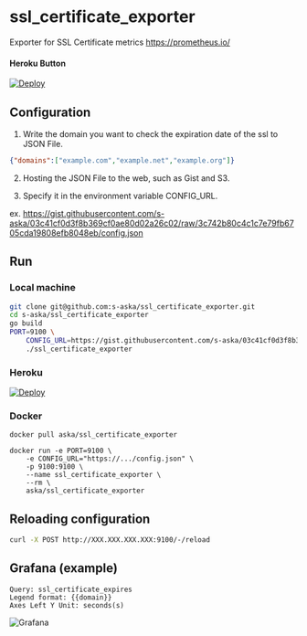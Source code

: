 ssl_certificate_exporter
=============

Exporter for SSL Certificate metrics https://prometheus.io/ 

#### Heroku Button

[![Deploy](https://www.herokucdn.com/deploy/button.png)](https://heroku.com/deploy)

## Configuration

1. Write the domain you want to check the expiration date of the ssl to JSON File.

```json
{"domains":["example.com","example.net","example.org"]}
```

2. Hosting the JSON File to the web, such as Gist and S3.

3. Specify it in the environment variable CONFIG_URL.

ex. https://gist.githubusercontent.com/s-aska/03c41cf0d3f8b369cf0ae80d02a26c02/raw/3c742b80c4c1c7e79fb6705cda19808efb8048eb/config.json

## Run

### Local machine

```sh
git clone git@github.com:s-aska/ssl_certificate_exporter.git
cd s-aska/ssl_certificate_exporter
go build
PORT=9100 \
    CONFIG_URL=https://gist.githubusercontent.com/s-aska/03c41cf0d3f8b369cf0ae80d02a26c02/raw/3c742b80c4c1c7e79fb6705cda19808efb8048eb/config.json \
    ./ssl_certificate_exporter
```

### Heroku

[![Deploy](https://www.herokucdn.com/deploy/button.png)](https://heroku.com/deploy)

### Docker

```
docker pull aska/ssl_certificate_exporter

docker run -e PORT=9100 \
    -e CONFIG_URL="https://.../config.json" \
    -p 9100:9100 \
    --name ssl_certificate_exporter \
    --rm \
    aska/ssl_certificate_exporter
```

## Reloading configuration

```sh
curl -X POST http://XXX.XXX.XXX.XXX:9100/-/reload
```

## Grafana (example)

```
Query: ssl_certificate_expires
Legend format: {{domain}}
Axes Left Y Unit: seconds(s)
```

![Grafana](grafana-1.png "Grafana")